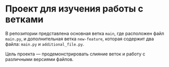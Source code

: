 # Проект для изучения работы с ветками

В репозитории представлена основная ветка `main`, где расположен файл `main.py`, и дополнительная ветка `new-feature`, которая содержит два файла: `main.py` и `additional_file.py`.

Цель проекта — продемонстрировать слияние веток и работу с различными версиями файлов.
 
